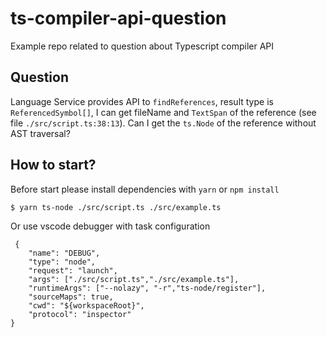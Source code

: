 # ts-compiler-api-question

Example repo related to question about Typescript compiler API

## Question

Language Service provides API to `findReferences`, result type is `ReferencedSymbol[]`, I can get fileName and `TextSpan` of the reference (see file `./src/script.ts:38:13`). Can I get the `ts.Node` of the reference without AST traversal?

## How to start?

Before start please install dependencies with `yarn` or `npm install`

```
$ yarn ts-node ./src/script.ts ./src/example.ts
```

Or use vscode debugger with task configuration

```
 {
    "name": "DEBUG",
    "type": "node",
    "request": "launch",
    "args": ["./src/script.ts","./src/example.ts"],
    "runtimeArgs": ["--nolazy", "-r","ts-node/register"],
    "sourceMaps": true,
    "cwd": "${workspaceRoot}",
    "protocol": "inspector"
}
```
